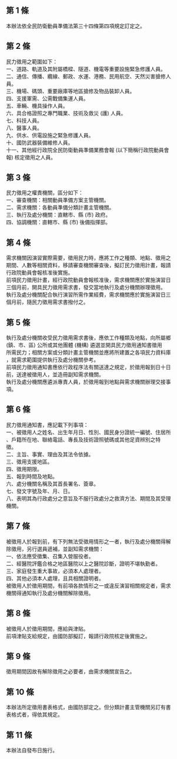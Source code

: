 第 1 條
-------
本辦法依全民防衛動員準備法第三十四條第四項規定訂定之。

第 2 條
-------
民力徵用之範圍如下：  
一、道路、軌道及其附屬橋樑、隧道、機電等重要設施緊急修護人員。  
二、通信、傳播、纜線、郵政、水運、港務、民用航空、天然災害搶修人  
    員。  
三、機場、碼頭、重要廠庫等地區搶修及物品裝卸人員。  
四、支援軍需、公需戰備集運人員。  
五、車輛、機具操作人員。  
六、具合格證照之專門職業、技術及救災 (護) 人員。  
七、科技人員。  
八、醫事人員。  
九、供水、供電設施之緊急修護人員。  
十、國防武器裝備維修人員。  
十一、其他經行政院全民防衛動員準備業務會報 (以下簡稱行政院動員會  
      報) 核定徵用之人員。

第 3 條
-------
民力徵用之權責機關，區分如下：  
一、審查機關：相關動員準備方案主管機關。  
二、需求機關：各動員準備分類計畫主管機關。  
三、執行及處分機關：直轄市、縣 (市) 政府。  
四、協調機關：直轄市、縣 (市) 後備指揮部。

第 4 條
-------
需求機關因演習實際需要，徵用民力時，應將工作之種類、地點、徵用之  
期間、人數等相關資料，移請審查機關審查後，擬訂民力徵用計畫，報請  
行政院動員會報核准後實施。  
前項民力徵用計畫，經行政院動員會報核准後，需求機關應於實施演習日  
三個月前，開具民力徵用需求書，發交當地執行及處分機關辦理徵用。  
執行及處分機關配合執行演習所需作業經費，需求機關應於實施演習日三  
個月前，隨民力徵用需求書撥付之。

第 5 條
-------
執行及處分機關收受民力徵用需求書後，應依工作種類及地點，向所屬鄉  
 (鎮、市、區) 公所或其他團體 (機構) 遴選並開具民力徵用通知書徵用  
所需民力；相關方案或分類計畫主管機關並應將所建置之各項民力資料庫  
，就需求範圍提供執行及處分機關參考。  
前項民力徵用通知書應依行政程序法有關送達之規定，於徵用報到日十日  
前，送達被徵用人，並造冊副知需求機關。  
執行及處分機關應遴派專責人員，於徵用報到地點與需求機關辦理交接事  
項。

第 6 條
-------
民力徵用通知書，應記載下列事項：  
一、被徵用人之姓名、出生年月日、性別、國民身分證統一編號、住居所  
    、戶籍所在地、聯絡電話、專長及技術證照號碼或其他足資辨別之特  
    徵。  
二、主旨、事實、理由及其法令依據。  
三、徵用支援地區。  
四、徵用期限。  
五、報到時間及地點。  
六、處分機關名稱及其首長署名、簽章。  
七、發文字號及年、月、日。  
八、表明其為行政處分之意旨及不服行政處分之救濟方法、期間及其受理  
    機關。

第 7 條
-------
被徵用人於報到前，有下列無法受徵用情形之一者，執行及處分機關得解  
除徵用，另行選員遞補，並副知需求機關：  
一、依法應受徵集、召集入營服役者。  
二、經醫院評鑑合格之地區醫院以上之醫院診斷，證明不堪執勤者。  
三、家庭發生重大事故，必須本人處理者。  
四、其他必須本人處理，且具相關證明者。  
被徵用人於徵用期間，有前項各款情形之一或違反演習相關規定者，需求  
機關得通知執行及處分機關解除徵用。

第 8 條
-------
被徵用人於徵用期間，應給與津貼。  
前項津貼支給規定，由國防部擬訂，報請行政院核定後實施之。

第 9 條
-------
徵用期間因故有解除徵用之必要者，由需求機關宣告之。

第 10 條
--------
本辦法所定徵用書表格式，由國防部定之。但分類計畫主管機關另訂有書  
表格式者，得依其規定。

第 11 條
--------
本辦法自發布日施行。


